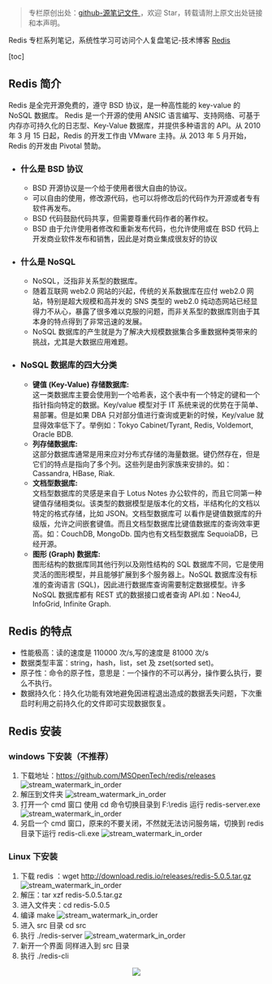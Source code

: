> 专栏原创出处：[github-源笔记文件 ](https://github.com/GourdErwa/review-notes/tree/master/framework/redis)，欢迎 Star，转载请附上原文出处链接和本声明。

Redis 专栏系列笔记，系统性学习可访问个人复盘笔记-技术博客 [Redis](https://review-notes.top/framework/redis)

[toc]
## Redis 简介
Redis 是全完开源免费的，遵守 BSD 协议，是一种高性能的 key-value 的 NoSQL 数据库。
Redis 是一个开源的使用 ANSIC 语言编写、支持网络、可基于内存亦可持久化的日志型、Key-Value 数据库，并提供多种语言的 API。从 2010 年 3 月 15 日起，Redis 的开发工作由 VMware 主持。从 2013 年 5 月开始，Redis 的开发由 Pivotal 赞助。

- ### 什么是 BSD 协议
    - BSD 开源协议是一个给于使用者很大自由的协议。
    - 可以自由的使用，修改源代码，也可以将修改后的代码作为开源或者专有软件再发布。
    - BSD 代码鼓励代码共享，但需要尊重代码作者的著作权。
    - BSD 由于允许使用者修改和重新发布代码，也允许使用或在 BSD 代码上开发商业软件发布和销售，因此是对商业集成很友好的协议

- ### 什么是 NoSQL
    - NoSQL，泛指非关系型的数据库。
    - 随着互联网 web2.0 网站的兴起，传统的关系数据库在应付 web2.0 网站，特别是超大规模和高并发的 SNS 类型的 web2.0 纯动态网站已经显得力不从心，暴露了很多难以克服的问题，而非关系型的数据库则由于其本身的特点得到了非常迅速的发展。
    - NoSQL 数据库的产生就是为了解决大规模数据集合多重数据种类带来的挑战，尤其是大数据应用难题。
- ### NoSQL 数据库的四大分类
    - **键值 (Key-Value) 存储数据库:**  
        这一类数据库主要会使用到一个哈希表，这个表中有一个特定的键和一个指针指向特定的数据。Key/value 模型对于 IT 系统来说的优势在于简单、易部署。但是如果 DBA 只对部分值进行查询或更新的时候，Key/value 就显得效率低下了。举例如：Tokyo Cabinet/Tyrant, Redis, Voldemort, Oracle BDB.
    - **列存储数据库:**  
        这部分数据库通常是用来应对分布式存储的海量数据。键仍然存在，但是它们的特点是指向了多个列。这些列是由列家族来安排的。如：Cassandra, HBase, Riak.
    - **文档型数据库:**  
        文档型数据库的灵感是来自于 Lotus Notes 办公软件的，而且它同第一种键值存储相类似。该类型的数据模型是版本化的文档，半结构化的文档以特定的格式存储，比如 JSON。文档型数据库可 以看作是键值数据库的升级版，允许之间嵌套键值。而且文档型数据库比键值数据库的查询效率更高。如：CouchDB, MongoDb. 国内也有文档型数据库 SequoiaDB，已经开源。
    - **图形 (Graph) 数据库:**  
        图形结构的数据库同其他行列以及刚性结构的 SQL 数据库不同，它是使用灵活的图形模型，并且能够扩展到多个服务器上。NoSQL 数据库没有标准的查询语言 (SQL)，因此进行数据库查询需要制定数据模型。许多 NoSQL 数据库都有 REST 式的数据接口或者查询 API.如：Neo4J, InfoGrid, Infinite Graph.

## Redis 的特点

- 性能极高：读的速度是 110000 次/s,写的速度是 81000 次/s
- 数据类型丰富：string，hash，list，set 及 zset(sorted set)。
- 原子性：命令的原子性，意思是：一个操作的不可以再分，操作要么执行，要么不执行。
- 数据持久化：持久化功能有效地避免因进程退出造成的数据丢失问题，下次重启时利用之前持久化的文件即可实现数据恢复。

## Redis 安装

### windows 下安装（不推荐）
1. 下载地址：https://github.com/MSOpenTech/redis/releases
    ![stream_watermark_in_order](https://blog-review-notes.oss-cn-beijing.aliyuncs.com/framework/redis/_images/Win_下载.png)
2. 解压到文件夹
    ![stream_watermark_in_order](https://blog-review-notes.oss-cn-beijing.aliyuncs.com/framework/redis/_images/Win_解压.png)
3. 打开一个 cmd 窗口 使用 cd 命令切换目录到 F:\redis 运行 redis-server.exe
    ![stream_watermark_in_order](https://blog-review-notes.oss-cn-beijing.aliyuncs.com/framework/redis/_images/Win_启动服务.png)
4. 另启一个 cmd 窗口，原来的不要关闭，不然就无法访问服务端，切换到 redis 目录下运行 redis-cli.exe
    ![stream_watermark_in_order](https://blog-review-notes.oss-cn-beijing.aliyuncs.com/framework/redis/_images/Win_客户端.png)

### Linux 下安装
1. 下载 redis ：wget http://download.redis.io/releases/redis-5.0.5.tar.gz
    ![stream_watermark_in_order](https://blog-review-notes.oss-cn-beijing.aliyuncs.com/framework/redis/_images/Linux_下载.png)
2. 解压：tar xzf redis-5.0.5.tar.gz
3. 进入文件夹：cd redis-5.0.5
4. 编译 make
    ![stream_watermark_in_order](https://blog-review-notes.oss-cn-beijing.aliyuncs.com/framework/redis/_images/Linux_编译.png)
5. 进入 src 目录 cd src
6. 执行 ./redis-server
    ![stream_watermark_in_order](https://blog-review-notes.oss-cn-beijing.aliyuncs.com/framework/redis/_images/Linux_启动服务.png)
7. 新开一个界面 同样进入到 src 目录
8. 执行 ./redis-cli
<div align="center">
    <img src="https://blog-review-notes.oss-cn-beijing.aliyuncs.com/framework/redis/_images/Linux_客户端.png">
</div>